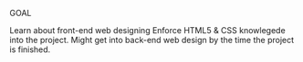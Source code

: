 GOAL

Learn about front-end web designing
Enforce HTML5 & CSS knowlegede into the project.
Might get into back-end web design by the time the project is finished.
